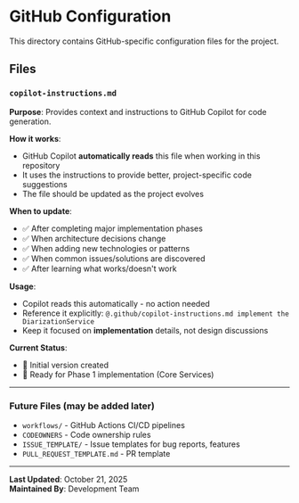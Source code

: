 # GitHub Configuration

This directory contains GitHub-specific configuration files for the project.

## Files

### `copilot-instructions.md`

**Purpose**: Provides context and instructions to GitHub Copilot for code generation.

**How it works**:
- GitHub Copilot **automatically reads** this file when working in this repository
- It uses the instructions to provide better, project-specific code suggestions
- The file should be updated as the project evolves

**When to update**:
- ✅ After completing major implementation phases
- ✅ When architecture decisions change
- ✅ When adding new technologies or patterns
- ✅ When common issues/solutions are discovered
- ✅ After learning what works/doesn't work

**Usage**:
- Copilot reads this automatically - no action needed
- Reference it explicitly: `@.github/copilot-instructions.md implement the DiarizationService`
- Keep it focused on **implementation** details, not design discussions

**Current Status**: 
- 📝 Initial version created
- 🎯 Ready for Phase 1 implementation (Core Services)

---

### Future Files (may be added later)

- `workflows/` - GitHub Actions CI/CD pipelines
- `CODEOWNERS` - Code ownership rules
- `ISSUE_TEMPLATE/` - Issue templates for bug reports, features
- `PULL_REQUEST_TEMPLATE.md` - PR template

---

**Last Updated**: October 21, 2025  
**Maintained By**: Development Team
